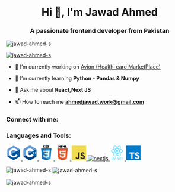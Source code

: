 <h1 align="center">Hi 👋, I'm Jawad Ahmed</h1>
<h3 align="center">A passionate frontend developer from Pakistan</h3>

<p align="left"> <img src="https://komarev.com/ghpvc/?username=jawad-ahmed-s&label=Profile%20views&color=0e75b6&style=flat" alt="jawad-ahmed-s" /> </p>

<p align="left"> <a href="https://github.com/ryo-ma/github-profile-trophy"><img src="https://github-profile-trophy.vercel.app/?username=jawad-ahmed-s" alt="jawad-ahmed-s" /></a> </p>

- 🔭 I’m currently working on [Avion (Health-care MarketPlace)](https://health-care-market-place.vercel.app/)

- 🌱 I’m currently learning **Python - Pandas & Numpy**

- 💬 Ask me about **React,Next JS**

- 📫 How to reach me **ahmedjawad.work@gmail.com**

<h3 align="left">Connect with me:</h3>
<p align="left">
</p>

<h3 align="left">Languages and Tools:</h3>
<p align="left"> <a href="https://www.cprogramming.com/" target="_blank" rel="noreferrer"> <img src="https://raw.githubusercontent.com/devicons/devicon/master/icons/c/c-original.svg" alt="c" width="40" height="40"/> </a> <a href="https://www.w3schools.com/cpp/" target="_blank" rel="noreferrer"> <img src="https://raw.githubusercontent.com/devicons/devicon/master/icons/cplusplus/cplusplus-original.svg" alt="cplusplus" width="40" height="40"/> </a> <a href="https://www.w3schools.com/css/" target="_blank" rel="noreferrer"> <img src="https://raw.githubusercontent.com/devicons/devicon/master/icons/css3/css3-original-wordmark.svg" alt="css3" width="40" height="40"/> </a> <a href="https://www.w3.org/html/" target="_blank" rel="noreferrer"> <img src="https://raw.githubusercontent.com/devicons/devicon/master/icons/html5/html5-original-wordmark.svg" alt="html5" width="40" height="40"/> </a> <a href="https://developer.mozilla.org/en-US/docs/Web/JavaScript" target="_blank" rel="noreferrer"> <img src="https://raw.githubusercontent.com/devicons/devicon/master/icons/javascript/javascript-original.svg" alt="javascript" width="40" height="40"/> </a> <a href="https://nextjs.org/" target="_blank" rel="noreferrer"> <img src="https://cdn.worldvectorlogo.com/logos/nextjs-2.svg" alt="nextjs" width="40" height="40"/> </a> <a href="https://reactjs.org/" target="_blank" rel="noreferrer"> <img src="https://raw.githubusercontent.com/devicons/devicon/master/icons/react/react-original-wordmark.svg" alt="react" width="40" height="40"/> </a> <a href="https://www.typescriptlang.org/" target="_blank" rel="noreferrer"> <img src="https://raw.githubusercontent.com/devicons/devicon/master/icons/typescript/typescript-original.svg" alt="typescript" width="40" height="40"/> </a> </p>

<p><img align="left" src="https://github-readme-stats.vercel.app/api/top-langs?username=jawad-ahmed-s&show_icons=true&locale=en&layout=compact" alt="jawad-ahmed-s" /></p>

<p>&nbsp;<img align="center" src="https://github-readme-stats.vercel.app/api?username=jawad-ahmed-s&show_icons=true&locale=en" alt="jawad-ahmed-s" /></p>

<p><img align="center" src="https://github-readme-streak-stats.herokuapp.com/?user=jawad-ahmed-s&" alt="jawad-ahmed-s" /></p>
